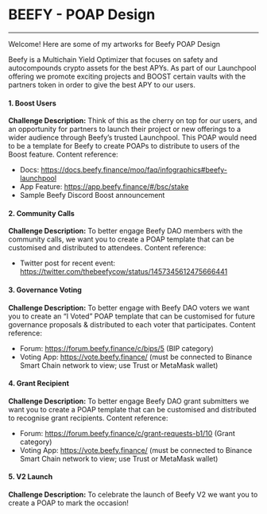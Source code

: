 # BEEFY - POAP Design
---

Welcome! Here are some of my artworks for Beefy POAP Design

Beefy is a Multichain Yield Optimizer that focuses on safety and autocompounds crypto assets for the best APYs. As part of our Launchpool offering we promote exciting projects and BOOST certain vaults with the partners token in order to give the best APY to our users.

#### 1. Boost Users
**Challenge Description:** 
Think of this as the cherry on top for our users, and an opportunity for partners to launch their project or new offerings to a wider audience through Beefy’s trusted Launchpool. This POAP would need to be a template for Beefy to create POAPs to distribute to users of the Boost feature. Content reference:
- Docs: https://docs.beefy.finance/moo/faq/infographics#beefy-launchpool
- App Feature: https://app.beefy.finance/#/bsc/stake
- Sample Beefy Discord Boost announcement

#### 2. Community Calls
**Challenge Description:**
To better engage Beefy DAO members with the community calls, we want you to create a POAP template that can be customised and distributed to attendees. Content reference:
- Twitter post for recent event: https://twitter.com/thebeefycow/status/1457345612475666441

#### 3. Governance Voting
**Challenge Description:** 
To better engage with Beefy DAO voters we want you to create an “I Voted” POAP template that can be customised for future governance proposals & distributed to each voter that participates. Content reference:
- Forum: https://forum.beefy.finance/c/bips/5 (BIP category)
- Voting App: https://vote.beefy.finance/ (must be connected to Binance Smart Chain network to view; use Trust or MetaMask wallet)

#### 4. Grant Recipient
**Challenge Description:** 
To better engage Beefy DAO grant submitters we want you to create a POAP template that can be customised and distributed to recognise grant recipients. Content reference:
- Forum: https://forum.beefy.finance/c/grant-requests-b1/10 (Grant category)
- Voting App: https://vote.beefy.finance/ (must be connected to Binance Smart Chain network to view; use Trust or MetaMask wallet)

#### 5. V2 Launch
**Challenge Description:**
To celebrate the launch of Beefy V2 we want you to create a POAP to mark the occasion!